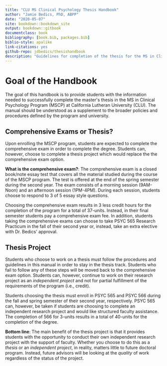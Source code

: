 ```yaml
--- 
title: "CLU MS Clinical Psychology Thesis Handbook"
author: "Jamie Bedics, PhD, ABPP"
date: "2020-05-07"
site: bookdown::bookdown_site
output: bookdown::gitbook
documentclass: book
bibliography: [book.bib, packages.bib]
biblio-style: apalike
link-citations: yes
github-repo: jdbedics/thesishandbook
description: "Guidelines for completion of the thesis for the MS in Clinical Psychology Program at CLU."
---
```


# Goal of the Handbook

The goal of this handbook is to provide students with the information needed to successfully complete the master's thesis in the MS in Clinical Psychology Program (MSCP) at California Lutheran University (CLU).  The manual should be understood as a supplement to the broader policies and procedures defined by the program and university. 


## Comprehensive Exams or Thesis?

Upon enrolling the MSCP program, students are expected to complete the comprehensive exam in order to complete the degree.  Students can, however, choose to complete a thesis project which would replace the the comprehensive exam option.

**What is the comprehensive exam?**: The comprehensive exam is a closed book/note essay test that covers all the material studied during the course of the MSCP program.  The test is offered at the end of the spring semester during the second year. The exam consists of a morning session (9AM-Noon) and an afternoon session (1PM-4PM).  During each session, students choose to respond to 3 of 5 essay style questions.  

Choosing the comprehensive exam results in 3 less credit hours for the completion of the program for a total of 37-units. Instead, in their final semester students pay a comprehensive exam fee. In addition, students taking the comprehensive exams can choose to take PSYC 565 Research Practicum in the fall of their second year or, instead, take an extra elective with Dr. Bedics' approval. 

## Thesis Project

Students who choose to work on a thesis must follow the procedures and guidelines in this manual in order to stay in the thesis track.  Students who fail to follow any of these steps will be moved back to the comprehensive exam option.  Students can, however, continue to work on their research project as an _independent project_ and not for partial fulfillment of the requirements of the program (i.e., credit).

Students choosing the thesis must enroll in PSYC 565 and PSYC 566 during the fall and spring semester of their second year, respectively. PSYC 565 can, however, be taken if students are choosing to complete an independent research project and would like structured faculty assistance.  The completion of 566 for 3-units results in a total of 40-units for the completion of the degree. 

**Bottom line**: The main benefit of the thesis project is that it provides students with the opportunity to conduct their own independent research project with the support of faculty.  Whether you choose to do this as a _thesis_ or an _independent project_, in reality, matters little to future doctoral program.  Instead, future advisors will be looking at the *quality* of work regardless of the status of the project. 



